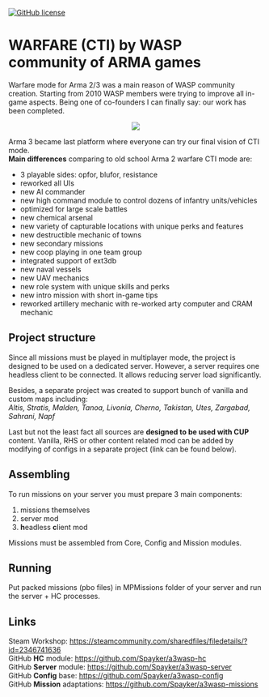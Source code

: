 [![GitHub license](https://img.shields.io/github/license/mashape/apistatus.svg)](https://github.com/Spayker/a3wasp-core/blob/master/LICENSE)

# WARFARE (CTI) by WASP community of ARMA games
Warfare mode for Arma 2/3 was a main reason of WASP community creation. Starting from 2010 WASP
members were trying to improve all in-game aspects. Being one of co-founders I can finally
say: our work has been completed.

[<p style="text-align:center;"> <img src="https://img.youtube.com/vi/P-jq3F4Huqg/maxresdefault.jpg" class="center"> </p>](https://youtu.be/6d3cK24gkD0)


Arma 3 became last platform where everyone can try our final vision of CTI mode. </br>
**Main differences** comparing to old school Arma 2 warfare CTI mode are:
- 3 playable sides: opfor, blufor, resistance
- reworked all UIs
- new AI commander
- new high command module to control dozens of infantry units/vehicles
- optimized for large scale battles
- new chemical arsenal
- new variety of capturable locations with unique perks and features
- new destructible mechanic of towns
- new secondary missions
- new coop playing in one team group
- integrated support of ext3db
- new naval vessels
- new UAV mechanics
- new role system with unique skills and perks
- new intro mission with short in-game tips 
- reworked artillery mechanic with re-worked arty computer and CRAM mechanic

## Project structure
Since all missions must be played in multiplayer mode, the project is designed to be used
on a dedicated server. However, a server requires one headless client to be connected.
It allows reducing server load significantly.

Besides, a separate project was created to support bunch of vanilla and custom maps including: </br>
_Altis, Stratis, Malden, Tanoa, Livonia, Cherno, Takistan, Utes, Zargabad, Sahrani, Napf_

Last but not the least fact all sources are **designed to be used with CUP** content. Vanilla, RHS or other content related mod
can be added by modifying of configs in a separate project (link can be found below).

## Assembling
To run missions on your server you must prepare 3 main components:
1) missions themselves
2) server mod
3) **h**eadless **c**lient mod

Missions must be assembled from Core, Config and Mission modules.

## Running
Put packed missions (pbo files) in MPMissions folder of your server and run the server + HC processes.

## Links
Steam Workshop: https://steamcommunity.com/sharedfiles/filedetails/?id=2346741636 </br>
GitHub **HC** module: https://github.com/Spayker/a3wasp-hc </br>
GitHub **Server** module: https://github.com/Spayker/a3wasp-server </br>
GitHub **Config** base: https://github.com/Spayker/a3wasp-config </br>
GitHub **Mission** adaptations: https://github.com/Spayker/a3wasp-missions </br>
